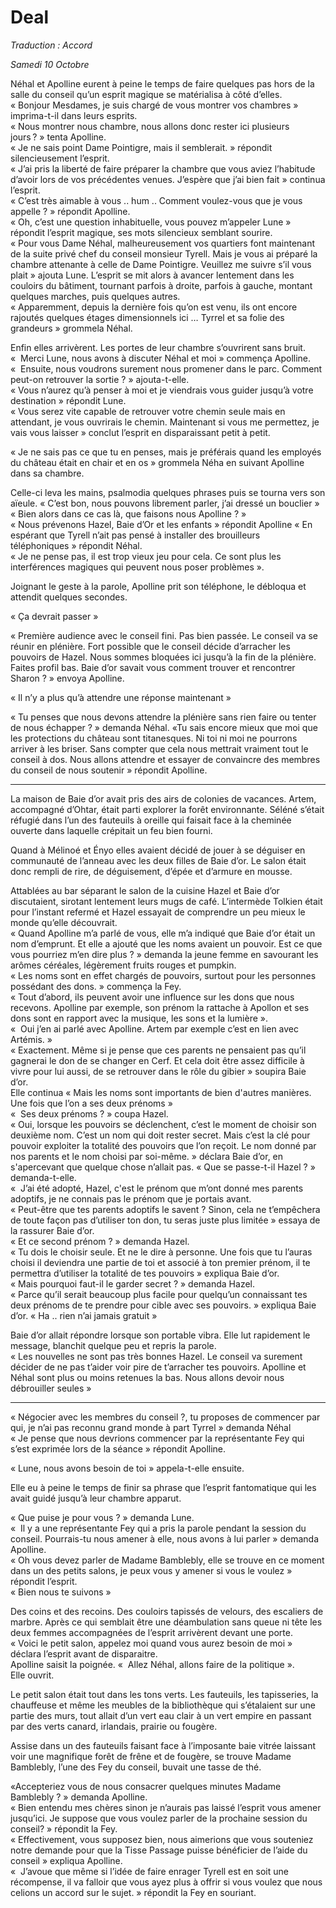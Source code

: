 # Deal

*Traduction : Accord*


_Samedi 10 Octobre_

Néhal et Apolline eurent à peine le temps de faire quelques pas hors de la salle du conseil qu’un esprit magique se matérialisa à côté d’elles.   
« Bonjour Mesdames, je suis chargé de vous montrer vos chambres » imprima-t-il dans leurs esprits.   
« Nous montrer nous chambre, nous allons donc rester ici plusieurs jours ? » tenta Apolline.   
« Je ne sais point Dame Pointigre, mais il semblerait. » répondit silencieusement l’esprit.   
« J’ai pris la liberté de faire préparer la chambre que vous aviez l’habitude d’avoir lors de vos précédentes venues. J’espère que j’ai bien fait » continua l’esprit.   
« C’est très aimable à vous .. hum .. Comment voulez-vous que je vous appelle ? » répondit Apolline.   
« Oh, c’est une question inhabituelle, vous pouvez m’appeler Lune » répondit l’esprit magique, ses mots silencieux semblant sourire.   
« Pour vous Dame Néhal, malheureusement vos quartiers font maintenant de la suite privé chef du conseil monsieur Tyrell. Mais je vous ai préparé la chambre attenante à celle de Dame Pointigre. Veuillez me suivre s’il vous plait » ajouta Lune. L’esprit se mit alors à avancer lentement dans les couloirs du bâtiment, tournant parfois à droite, parfois à gauche, montant quelques marches, puis quelques autres.   
« Apparemment, depuis la dernière fois qu’on est venu, ils ont encore rajoutés quelques étages dimensionnels ici … Tyrrel et sa folie des grandeurs » grommela Néhal.    

Enfin elles arrivèrent. Les portes de leur chambre s’ouvrirent sans bruit.    
«  Merci Lune, nous avons à discuter Néhal et moi » commença Apolline.     
«  Ensuite, nous voudrons surement nous promener dans le parc. Comment peut-on retrouver la sortie ? » ajouta-t-elle.     
« Vous n’aurez qu’à penser à moi et je viendrais vous guider jusqu’à votre destination » répondit Lune.   
« Vous serez vite capable de retrouver votre chemin seule mais en attendant, je vous ouvrirais le chemin. Maintenant si vous me permettez, je vais vous laisser » conclut l’esprit en disparaissant petit à petit.   

« Je ne sais pas ce que tu en penses, mais je préférais quand les employés du château était en chair et en os » grommela Néha en suivant Apolline dans sa chambre.   

Celle-ci leva les mains, psalmodia quelques phrases puis se tourna vers son aïeule. 
« C’est bon, nous pouvons librement parler, j’ai dressé un bouclier »    
« Bien alors dans ce cas là, que faisons nous Apolline ? »   
« Nous prévenons Hazel, Baie d’Or et les enfants » répondit Apolline 
« En espérant que Tyrell n’ait pas pensé à installer des brouilleurs téléphoniques » répondit Néhal.   
« Je ne pense pas, il est trop vieux jeu pour cela. Ce sont plus les interférences magiques qui peuvent nous poser problèmes ».  

Joignant le geste à la parole, Apolline prit son téléphone,  le débloqua et attendit quelques secondes. 

« Ça devrait passer »  

« Première audience avec le conseil fini. Pas bien passée. Le conseil va se réunir en plénière. Fort possible que le conseil décide d’arracher les pouvoirs de Hazel. Nous sommes bloquées ici jusqu’à la fin de la plénière. Faites profil bas. Baie d’or savait vous comment trouver et rencontrer Sharon ? »  envoya Apolline. 

« Il n’y a plus qu’à attendre une réponse maintenant »   

« Tu penses que nous devons attendre la plénière sans rien faire ou tenter de nous échapper ? » demanda Néhal. 
«Tu sais encore mieux que moi que les protections du château sont titanesques. Ni toi ni moi ne pourrons arriver à les briser. Sans compter que cela nous mettrait vraiment tout le conseil à dos. Nous allons attendre et essayer de convaincre des membres du conseil de nous soutenir » répondit Apolline. 


---- -----------------------

La maison de Baie d’or avait pris des airs de colonies de vacances. Artem, accompagné d’Ohtar, était parti explorer la forêt environnante. Séléné s’était réfugié dans l’un des fauteuils à oreille qui faisait face à la cheminée ouverte dans laquelle crépitait un feu bien fourni. 

Quand à Mélinoé et Ényo elles avaient décidé de jouer à se déguiser en communauté de l’anneau avec les deux filles de Baie d’or.  Le salon était donc rempli de rire, de déguisement, d’épée et d’armure en mousse. 

Attablées au bar séparant le salon de la cuisine Hazel et Baie d’or discutaient, sirotant lentement leurs mugs de café.  L’intermède Tolkien était pour l’instant refermé et Hazel essayait de comprendre un peu mieux le monde qu’elle découvrait.   
« Quand Apolline m’a parlé de vous, elle m’a indiqué que Baie d’or était un nom d’emprunt. Et elle a ajouté que les noms avaient un pouvoir. Est ce que vous pourriez m’en dire plus ? » demanda la jeune femme en savourant les arômes céréales, légèrement fruits rouges et pumpkin.     
« Les noms sont en effet chargés de pouvoirs, surtout pour les personnes possédant des dons. » commença la Fey.    
« Tout d’abord, ils peuvent avoir une influence sur les dons que nous recevons. Apolline par exemple, son prénom la rattache à Apollon et ses dons sont en rapport avec la musique, les sons et la lumière ».     
«  Oui j’en ai parlé avec Apolline. Artem par exemple c’est en lien avec Artémis. »   
« Exactement. Même si je pense que ces parents ne pensaient pas qu’il gagnerai le don de se changer en Cerf. Et cela doit être assez difficile à vivre pour lui aussi, de se retrouver dans le rôle du gibier »  soupira Baie d’or.     
Elle continua  « Mais les noms sont importants de bien d'autres manières. Une fois que l’on a ses deux prénoms »     
«  Ses deux prénoms ? » coupa Hazel.    
« Oui, lorsque les pouvoirs se déclenchent, c’est le moment de choisir son deuxième nom. C’est un nom qui doit rester secret. Mais c’est la clé pour pouvoir exploiter la totalité des pouvoirs que l’on reçoit. Le nom donné par nos parents et le nom choisi par soi-même. »  déclara Baie d’or, en s'apercevant que quelque chose n’allait pas. 
« Que se passe-t-il Hazel ? » demanda-t-elle.   
«  J’ai été adopté, Hazel, c'est le prénom que m’ont donné mes parents adoptifs, je ne connais pas le prénom que je portais avant.     
« Peut-être que tes parents adoptifs le savent ? Sinon, cela ne t’empêchera de toute façon pas d’utiliser ton don, tu seras juste plus limitée » essaya de la rassurer Baie d’or.   
« Et ce second prénom ? » demanda Hazel.   
« Tu dois le choisir seule. Et ne le dire à personne. Une fois que tu l’auras choisi il deviendra une partie de toi et associé à ton premier prénom, il te permettra d’utiliser la totalité de tes pouvoirs » expliqua Baie d’or.     
« Mais pourquoi faut-il le garder secret ? »  demanda Hazel.    
« Parce qu’il serait beaucoup plus facile pour quelqu’un connaissant tes deux prénoms de te prendre pour cible avec ses pouvoirs. » expliqua Baie d’or. 
« Ha .. rien n’ai jamais gratuit »    

Baie d’or allait répondre lorsque son portable vibra. Elle lut rapidement le message, blanchit quelque peu et repris la parole.   
« Les nouvelles ne sont pas très bonnes Hazel. Le conseil va surement décider de ne pas t’aider voir pire de t’arracher tes pouvoirs. Apolline et Néhal sont plus ou moins retenues la bas. Nous allons devoir nous débrouiller seules »   


---- -----------------------

« Négocier avec les membres du conseil ?, tu proposes de commencer par qui, je n’ai pas reconnu grand monde à part Tyrrel »  demanda Néhal   
« Je pense que nous devrions commencer par la représentante Fey qui s’est exprimée lors de la séance » répondit Apolline.    

« Lune, nous avons besoin de toi » appela-t-elle ensuite.      

Elle eu à peine le temps de finir sa phrase que l’esprit fantomatique qui les avait guidé jusqu’à leur chambre apparut.    

« Que puise je pour vous ? »  demanda Lune.      
«  Il y a une représentante Fey qui a pris la parole pendant la session du conseil. Pourrais-tu nous amener à elle, nous avons à lui parler » demanda Apolline.    
« Oh vous devez parler de Madame Bamblebly, elle se trouve en ce moment dans un des petits salons, je peux vous y amener si vous le voulez »  répondit l’esprit.    
« Bien nous te suivons »   


Des coins et des recoins. Des couloirs tapissés de velours, des escaliers de marbre. Après ce qui semblait être une déambulation sans queue ni tête les deux femmes accompagnées de l’esprit arrivèrent devant une porte.   
« Voici le petit salon,  appelez moi quand vous aurez besoin de moi » déclara l’esprit avant de disparaitre.   
Apolline saisit la poignée. «  Allez Néhal, allons faire de la politique ».   
Elle ouvrit.   

Le petit salon était tout dans les tons verts. Les fauteuils, les tapisseries, la chauffeuse et même les meubles de la bibliothèque qui s’étalaient sur une partie des murs, tout allait d’un vert eau clair à un vert empire en passant par des verts canard, irlandais, prairie ou fougère. 

Assise dans un des fauteuils faisant face à l’imposante baie vitrée laissant voir une magnifique forêt de frêne et de fougère, se trouve Madame Bamblebly, l’une des Fey du conseil, buvait une tasse de thé.   

«Accepteriez vous de nous consacrer quelques minutes Madame Bamblebly ? » demanda Apolline.  
« Bien entendu mes chères sinon je n’aurais pas laissé l’esprit vous amener jusqu’ici. Je suppose que vous voulez parler de la prochaine session du conseil? » répondit la Fey.   
« Effectivement, vous supposez bien, nous aimerions que vous souteniez notre demande pour que la Tisse Passage puisse bénéficier de l’aide du conseil »  expliqua Apolline.    
«  J’avoue que même si l’idée de faire enrager Tyrell est en soit une récompense, il va falloir que vous ayez plus à offrir si vous voulez que nous celions un accord sur le sujet. » répondit la Fey en souriant.   



